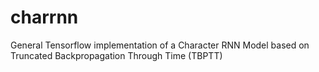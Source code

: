 # charrnn
General Tensorflow implementation of a Character RNN Model based on Truncated Backpropagation Through Time (TBPTT)
